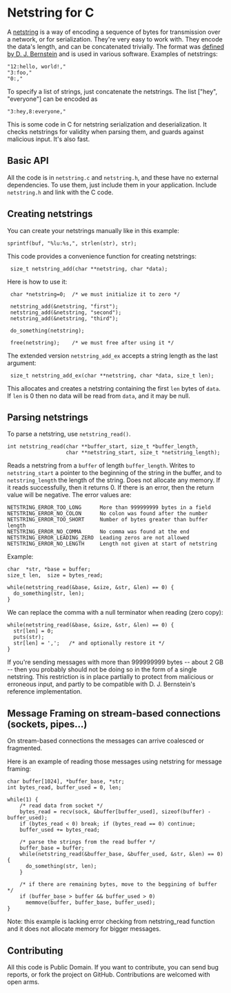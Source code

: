 Netstring for C
===============

A [netstring](http://en.wikipedia.org/wiki/Netstring) is a way of encoding a sequence of bytes for transmission over a network, or for serialization. They're very easy to work with. They encode the data's length, and can be concatenated trivially. The format was [defined by D. J. Bernstein](http://cr.yp.to/proto/netstrings.txt) and is used in various software. Examples of netstrings:

    "12:hello, world!,"
    "3:foo,"
    "0:,"

To specify a list of strings, just concatenate the netstrings. The list ["hey", "everyone"] can be encoded as

    "3:hey,8:everyone,"

This is some code in C for netstring serialization and deserialization. It checks netstrings for validity when parsing them, and guards against malicious input. It's also fast.

Basic API
---------

All the code is in `netstring.c` and `netstring.h`, and these have no external dependencies. To use them, just include them in your application. Include `netstring.h` and link with the C code.

Creating netstrings
-------------------

You can create your netstrings manually like in this example:

    sprintf(buf, "%lu:%s,", strlen(str), str);
    
This code provides a convenience function for creating netstrings:

     size_t netstring_add(char **netstring, char *data);

Here is how to use it:

     char *netstring=0;  /* we must initialize it to zero */

     netstring_add(&netstring, "first");
     netstring_add(&netstring, "second");
     netstring_add(&netstring, "third");

     do_something(netstring);
     
     free(netstring);    /* we must free after using it */

The extended version `netstring_add_ex` accepts a string length as the last argument:

     size_t netstring_add_ex(char **netstring, char *data, size_t len);

This allocates and creates a netstring containing the first `len` bytes of `data`. If `len` is 0 then no data will be read from `data`, and it may be null.

Parsing netstrings
------------------

To parse a netstring, use `netstring_read()`.

    int netstring_read(char **buffer_start, size_t *buffer_length,
                       char **netstring_start, size_t *netstring_length);

Reads a netstring from a `buffer` of length `buffer_length`. Writes to
`netstring_start` a pointer to the beginning of the string in the
buffer, and to `netstring_length` the length of the string. Does not
allocate any memory. If it reads successfully, then it returns 0. If
there is an error, then the return value will be negative. The error
values are:

    NETSTRING_ERROR_TOO_LONG      More than 999999999 bytes in a field
    NETSTRING_ERROR_NO_COLON      No colon was found after the number
    NETSTRING_ERROR_TOO_SHORT     Number of bytes greater than buffer length
    NETSTRING_ERROR_NO_COMMA      No comma was found at the end
    NETSTRING_ERROR_LEADING_ZERO  Leading zeros are not allowed
    NETSTRING_ERROR_NO_LENGTH     Length not given at start of netstring

Example:

    char  *str, *base = buffer;
    size_t len,  size = bytes_read;

    while(netstring_read(&base, &size, &str, &len) == 0) {
      do_something(str, len);
    }

We can replace the comma with a null terminator when reading (zero copy):

    while(netstring_read(&base, &size, &str, &len) == 0) {
      str[len] = 0;
      puts(str);
      str[len] = ',';   /* and optionally restore it */
    }

If you're sending messages with more than 999999999 bytes -- about 2
GB -- then you probably should not be doing so in the form of a single
netstring. This restriction is in place partially to protect from
malicious or erroneous input, and partly to be compatible with
D. J. Bernstein's reference implementation.

Message Framing on stream-based connections (sockets, pipes...)
---------------------------------------------------------------

On stream-based connections the messages can arrive coalesced or fragmented.

Here is an example of reading those messages using netstring for message framing:

    char buffer[1024], *buffer_base, *str;
    int bytes_read, buffer_used = 0, len;

    while(1) {
        /* read data from socket */
        bytes_read = recv(sock, &buffer[buffer_used], sizeof(buffer) - buffer_used);
        if (bytes_read < 0) break; if (bytes_read == 0) continue;
        buffer_used += bytes_read;

        /* parse the strings from the read buffer */
        buffer_base = buffer;
        while(netstring_read(&buffer_base, &buffer_used, &str, &len) == 0) {
          do_something(str, len);
        }

        /* if there are remaining bytes, move to the beggining of buffer */
        if (buffer_base > buffer && buffer_used > 0)
          memmove(buffer, buffer_base, buffer_used);
    }

Note: this example is lacking error checking from netstring_read function and it does not allocate memory for bigger messages.

Contributing
------------

All this code is Public Domain. If you want to contribute, you can send bug reports, or fork the project on GitHub. Contributions are welcomed with open arms.
